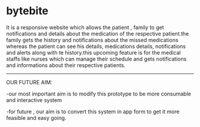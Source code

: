 # bytebite

It is a responsive website which allows the patient , family to get notifications and details about the medication of the respective patient.the family gets the history and notifications about the missed medications whereas the patient can see his details, medications details, notifications and alerts along with te history.this upcoming feature is for the medical staffs like nurses which can manage their schedule and gets notifications and informations about their respective patients.

-----------------------------------------------------------------------------------------------------------------------------------------------------------------------------------------------------------------------

OUR FUTURE AIM:

  -our most important aim is to modify this prototype to be more consumable and interactive system
  
  -for future , our aim is to convert this system in app form to get it more feasible and easy going.


